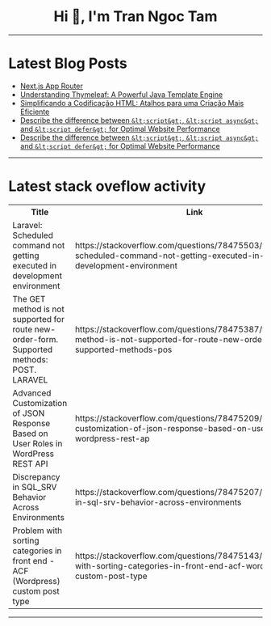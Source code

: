 <h1 align="center">Hi 👋, I'm Tran Ngoc Tam</h1>

---

# Latest Blog Posts 
<!-- BLOG-POST-LIST:START -->
- [Next.js App Router](https://dev.to/shieldstring/nextjs-app-router-393i)
- [Understanding Thymeleaf: A Powerful Java Template Engine](https://dev.to/nikhilxd/understanding-thymeleaf-a-powerful-java-template-engine-3bnh)
- [Simplificando a Codificação HTML: Atalhos para uma Criação Mais Eficiente](https://dev.to/leehxd/simplificando-a-codificacao-html-atalhos-para-uma-criacao-mais-eficiente-3noi)
- [Describe the difference between `&lt;script&gt;`, `&lt;script async&gt;` and `&lt;script defer&gt;` for Optimal Website Performance](https://dev.to/anjankarmakar/describe-the-difference-between-and-for-optimal-website-performance-1eel)
- [Describe the difference between `&lt;script&gt;`, `&lt;script async&gt;` and `&lt;script defer&gt;` for Optimal Website Performance](https://dev.to/anjankarmakar/describe-the-difference-between-and-for-optimal-website-performance-a7l)
<!-- BLOG-POST-LIST:END -->

---

# Latest stack oveflow activity
<table>
  <tr><th>Title</th><th>Link</th></tr>
  <!-- STACKOVERFLOW:START --><tr><td>Laravel: Scheduled command not getting executed in development environment</td><td>https://stackoverflow.com/questions/78475503/laravel-scheduled-command-not-getting-executed-in-development-environment</td></tr><tr><td>The GET method is not supported for route new-order-form. Supported methods: POST. LARAVEL</td><td>https://stackoverflow.com/questions/78475387/the-get-method-is-not-supported-for-route-new-order-form-supported-methods-pos</td></tr><tr><td>Advanced Customization of JSON Response Based on User Roles in WordPress REST API</td><td>https://stackoverflow.com/questions/78475209/advanced-customization-of-json-response-based-on-user-roles-in-wordpress-rest-ap</td></tr><tr><td>Discrepancy in SQL_SRV Behavior Across Environments</td><td>https://stackoverflow.com/questions/78475207/discrepancy-in-sql-srv-behavior-across-environments</td></tr><tr><td>Problem with sorting categories in front end - ACF &lpar;Wordpress&rpar; custom post type</td><td>https://stackoverflow.com/questions/78475143/problem-with-sorting-categories-in-front-end-acf-wordpress-custom-post-type</td></tr><!-- STACKOVERFLOW:END -->
</table>

---



